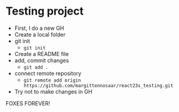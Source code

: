 # Testing project

- First, I do a new GH
- Create a local folder
- git init
  - `git init`
- Create a README file
- add, commit changes
  - `git add .`
- connect remote repository
  - `git remote add origin https://github.com/margittennosaar/react23s_testing.git`
- Try not to make changes in GH

FOXES FOREVER!
